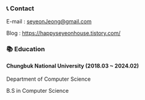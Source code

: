 
### 📞 Contact 
E-mail : seyeonJeong@gmail.com

Blog : https://happyseyeonhouse.tistory.com/

### 📚 Education 
#### Chungbuk National University (2018.03 ~ 2024.02)

Department of Computer Science

B.S in Computer Science

